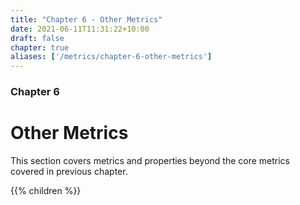 ```yaml
---
title: "Chapter 6 - Other Metrics"
date: 2021-06-11T11:31:22+10:00
draft: false
chapter: true
aliases: ['/metrics/chapter-6-other-metrics']
---
```


### Chapter 6

# Other Metrics

This section covers metrics and properties beyond the core metrics covered in previous chapter.

{{% children %}}
